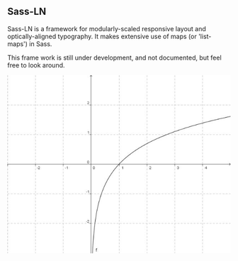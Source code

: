## Sass-LN

Sass-LN is a framework for modularly-scaled responsive layout and optically-aligned typography. It makes extensive use of maps (or 'list-maps') in Sass.

This frame work is still under development, and not documented, but feel free to look around.

![](ln.jpg)